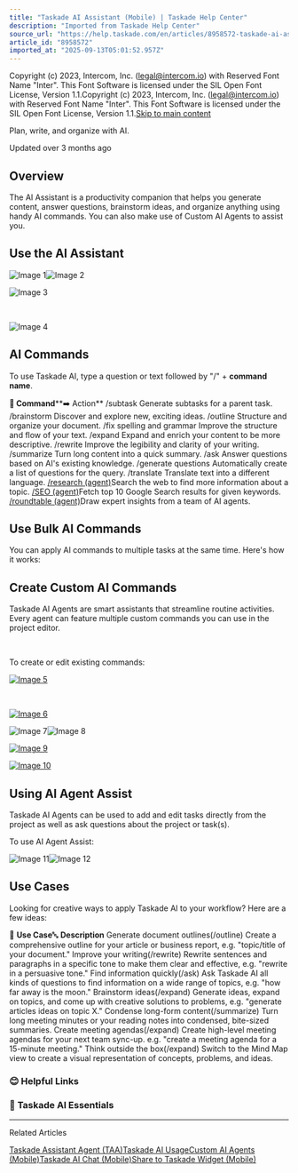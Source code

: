 ```yaml
---
title: "Taskade AI Assistant (Mobile) | Taskade Help Center"
description: "Imported from Taskade Help Center"
source_url: "https://help.taskade.com/en/articles/8958572-taskade-ai-assistant-mobile"
article_id: "8958572"
imported_at: "2025-09-13T05:01:52.957Z"
---
```


Copyright (c) 2023, Intercom, Inc. (legal@intercom.io) with Reserved Font Name "Inter". This Font Software is licensed under the SIL Open Font License, Version 1.1.Copyright (c) 2023, Intercom, Inc. (legal@intercom.io) with Reserved Font Name "Inter". This Font Software is licensed under the SIL Open Font License, Version 1.1.[Skip to main content](https://help.taskade.com/en/articles/8958572-taskade-ai-assistant-mobile#main-content)

Plan, write, and organize with AI.

Updated over 3 months ago

**Overview**
------------

The AI Assistant is a productivity companion that helps you generate content, answer questions, brainstorm ideas, and organize anything using handy AI commands. You can also make use of Custom AI Agents to assist you.

**Use the AI Assistant**
------------------------

![Image 1](../../.gitbook/assets/imported/taskade-ai-assistant-mobile-1.jpg)![Image 2](../../.gitbook/assets/imported/taskade-ai-assistant-mobile-2.jpg)

![Image 3](../../.gitbook/assets/imported/taskade-ai-assistant-mobile-3.jpg)

​

![Image 4](../../.gitbook/assets/imported/taskade-ai-assistant-mobile-4.jpg)

**AI Commands**
---------------

To use Taskade AI, type a question or text followed by "/" + **command name**.

**💬 Command****➡️ Action**
/subtask Generate subtasks for a parent task.
/brainstorm Discover and explore new, exciting ideas.
/outline Structure and organize your document.
/fix spelling and grammar Improve the structure and flow of your text.
/expand Expand and enrich your content to be more descriptive.
/rewrite Improve the legibility and clarity of your writing.
/summarize Turn long content into a quick summary.
/ask Answer questions based on AI's existing knowledge.
/generate questions Automatically create a list of questions for the query.
/translate Translate text into a different language.
[/research (agent)](https://intercom.help/taskade/en/articles/8958458)Search the web to find more information about a topic.
[/SEO (agent)](https://intercom.help/taskade/en/articles/8958458)Fetch top 10 Google Search results for given keywords.
[/roundtable (agent)](https://intercom.help/taskade/en/articles/8958458)Draw expert insights from a team of AI agents.

**Use Bulk AI Commands**
------------------------

You can apply AI commands to multiple tasks at the same time. Here's how it works:

**Create Custom AI Commands**
-----------------------------

Taskade AI Agents are smart assistants that streamline routine activities. Every agent can feature multiple custom commands you can use in the project editor.

​

To create or edit existing commands:

[![Image 5](../../.gitbook/assets/imported/taskade-ai-assistant-mobile-5.PNG)](https://downloads.intercomcdn.com/i/o/plyqw4hf/1544248704/89906b9f0cef4b964be63b49dc50/ai+assistant5.PNG?expires=1757741400&signature=d691d4b1990b3d9fd7ec2bdf413c2cd9e57794c56f438b0147617d6feb43a833&req=dSUjEst6lYZfXfMW1HO4zSf5yUJ3Iad19mCgsKORg0DHKiCsuYllYjow66di%0ADoZf%2FkL%2Fc%2Bwsmb4hNtI%3D%0A)

​

[![Image 6](../../.gitbook/assets/imported/taskade-ai-assistant-mobile-6.png)](https://downloads.intercomcdn.com/i/o/plyqw4hf/1552969236/27031a736a58e084a414fe68b36a/ai+assistant4.png?expires=1757741400&signature=cc5e42cf699ca3858ea269644df84b1e8b64a7ecb8ac72e3a2feac9743cf93b4&req=dSUiFMB4lINcX%2FMW1HO4zcKwbR6MAXfuL4veJbRgmAd%2Btbf5YwSf1L3pYY7S%0AldonAOLhHwFCB3J%2F4Os%3D%0A)

![Image 7](../../.gitbook/assets/imported/taskade-ai-assistant-mobile-7.png)![Image 8](../../.gitbook/assets/imported/taskade-ai-assistant-mobile-8.png)

[![Image 9](../../.gitbook/assets/imported/taskade-ai-assistant-mobile-9.png)](https://downloads.intercomcdn.com/i/o/plyqw4hf/1552969934/2436113a27e2df2077d81818d7cb/ai+assistant1.png?expires=1757741400&signature=01d0613c7aed06b4a1913a9438ff650a1bbc0fbcc33166b4a9425cafe12ff4a7&req=dSUiFMB4lIhcXfMW1HO4zcarVTlJpdBnyC8J6DYfiql3Tlf0qaNQ4u1PlHuD%0AzHPLQR%2B1wz9MUm0xweA%3D%0A)

[![Image 10](../../.gitbook/assets/imported/taskade-ai-assistant-mobile-10.jpeg)](https://downloads.intercomcdn.com/i/o/plyqw4hf/1276618790/e010df66ff18c80dd2753e31ada7/agent-commands-assistant.jpeg?expires=1757741400&signature=d12f1593fb2ab1d66749f9bdffc7813003c6c1fb24bbda747156298225716d4f&req=dSIgEM9%2FlYZWWfMW1HO4zfpS2lwM6n3SDOxUDpAIimb5CFcqY5AQF3vFkIOb%0ARlMMnIuCxiUqz9Pd6aQ%3D%0A)

**Using AI Agent Assist**
-------------------------

Taskade AI Agents can be used to add and edit tasks directly from the project as well as ask questions about the project or task(s).

To use AI Agent Assist:

![Image 11](../../.gitbook/assets/imported/taskade-ai-assistant-mobile-11.png)![Image 12](../../.gitbook/assets/imported/taskade-ai-assistant-mobile-12.png)

**Use Cases**
-------------

Looking for creative ways to apply Taskade AI to your workflow? Here are a few ideas:

🤹 **Use Case**🔤 **Description**
Generate document outlines(/outline) Create a comprehensive outline for your article or business report, e.g. "topic/title of your document."
Improve your writing(/rewrite) Rewrite sentences and paragraphs in a specific tone to make them clear and effective, e.g. "rewrite in a persuasive tone."
Find information quickly(/ask) Ask Taskade AI all kinds of questions to find information on a wide range of topics, e.g. "how far away is the moon."
Brainstorm ideas(/expand) Generate ideas, expand on topics, and come up with creative solutions to problems, e.g. "generate articles ideas on topic X."
Condense long-form content(/summarize) Turn long meeting minutes or your reading notes into condensed, bite-sized summaries.
Create meeting agendas(/expand) Create high-level meeting agendas for your next team sync-up. e.g. "create a meeting agenda for a 15-minute meeting."
Think outside the box(/expand) Switch to the Mind Map view to create a visual representation of concepts, problems, and ideas.
### **😊 Helpful Links**
### 🤖 **Taskade AI Essentials**

* * *

Related Articles

[Taskade Assistant Agent (TAA)](https://help.taskade.com/en/articles/8958449-taskade-assistant-agent-taa)[Taskade AI Usage](https://help.taskade.com/en/articles/8958455-taskade-ai-usage)[Custom AI Agents (Mobile)](https://help.taskade.com/en/articles/8958567-custom-ai-agents-mobile)[Taskade AI Chat (Mobile)](https://help.taskade.com/en/articles/8958568-taskade-ai-chat-mobile)[Share to Taskade Widget (Mobile)](https://help.taskade.com/en/articles/8958579-share-to-taskade-widget-mobile)